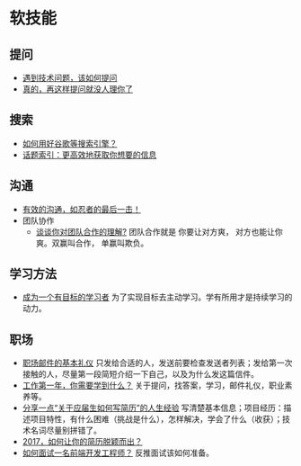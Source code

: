 # 软技能
## 提问
* [遇到技术问题，该如何提问](http://www.jianshu.com/p/19da64cc06ab)
* [真的，再这样提问就没人理你了](http://mp.weixin.qq.com/s/oFHMnwR7LvJjQsjF7SiJng)

## 搜索
* [如何用好谷歌等搜索引擎？](https://www.zhihu.com/question/20161362/answer/14180620)
* [话题索引：更高效地获取你想要的信息](https://zhuanlan.zhihu.com/p/23740262)

## 沟通
* [有效的沟通，如忍者的最后一击！](http://zhangtielei.com/posts/blog-programmer-communication.html)
* 团队协作
  * [谈谈你对团队合作的理解?](https://www.zhihu.com/question/26496969) 团队合作就是 你要让对方爽， 对方也能让你爽。双赢叫合作， 单赢叫欺负。

## 学习方法
* [成为一个有目标的学习者](https://daimajia.com/2017/02/25/you-need-a-goal/) 为了实现目标去主动学习。学有所用才是持续学习的动力。

## 职场
* [职场邮件的基本礼仪](http://mp.weixin.qq.com/s/rD4XbHpgerPCYJErBxAD7w) 只发给合适的人，发送前要检查发送者列表；发给第一次接触的人，尽量第一段简短介绍一下自己，以及为什么发这篇信件。
* [工作第一年，你需要学到什么？](http://mp.weixin.qq.com/s/XlRFuquBH1tBNiX8Mnky_g) 关于提问，找答案，学习，邮件礼仪，职业素养等。
* [分享一点“关于应届生如何写简历”的人生经验](http://weibo.com/ttarticle/p/show?id=2309404080297791597267) 写清楚基本信息；项目经历：描述项目特性，有什么困难（挑战是什么），怎样解决，学会了什么（收获）；技术名词尽量别拼错了。
* [2017，如何让你的简历脱颖而出？](http://mp.weixin.qq.com/s/rs-tgkYvAKOpIZtGi5JPew)
* [如何面试一名前端开发工程师？](http://www.html-js.com/article/2961?from=timeline&isappinstalled=0) 反推面试该如何准备。